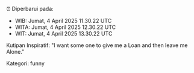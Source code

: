 ⏰ Diperbarui pada:
- WIB: Jumat, 4 April 2025 11.30.22 UTC
- WITA: Jumat, 4 April 2025 12.30.22 UTC
- WIT: Jumat, 4 April 2025 13.30.22 UTC

Kutipan Inspiratif:
"I want some one to give me a Loan and then leave me Alone."


Kategori: funny

